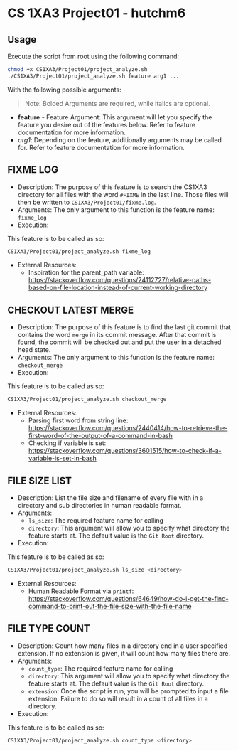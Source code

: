 # CS 1XA3 Project01 - hutchm6

## Usage

Execute the script from root using the following command:

```bash
chmod +x CS1XA3/Project01/project_analyze.sh
./CS1XA3/Project01/project_analyze.sh feature arg1 ...
```

With the following possible arguments:

> Note: Bolded Arguments are required, while italics are optional.

- **feature** - Feature Argument: This argument will let you specify the feature you desire out of the features below. Refer to feature documentation for more information.
- _arg1_: Depending on the feature, additionally arguments may be called for. Refer to feature documentation for more information.

## FIXME LOG

- Description: The purpose of this feature is to search the CS1XA3 directory for all files with the word `#FIXME` in the last line. Those files will then be written to `CS1XA3/Project01/fixme.log`.
- Arguments: The only argument to this function is the feature name: `fixme_log`
- Execution:

This feature is to be called as so:

```bash
CS1XA3/Project01/project_analyze.sh fixme_log
```

- External Resources:
  - Inspiration for the parent_path variable: <https://stackoverflow.com/questions/24112727/relative-paths-based-on-file-location-instead-of-current-working-directory>

## CHECKOUT LATEST MERGE

- Description: The purpose of this feature is to find the last git commit that contains the word `merge` in its commit message. After that commit is found, the commit will be checked out and put the user in a detached head state.
- Arguments: The only argument to this function is the feature name: `checkout_merge`
- Execution:

This feature is to be called as so:

```bash
CS1XA3/Project01/project_analyze.sh checkout_merge
```

- External Resources:
  - Parsing first word from string line: <https://stackoverflow.com/questions/2440414/how-to-retrieve-the-first-word-of-the-output-of-a-command-in-bash>
  - Checking if variable is set: <https://stackoverflow.com/questions/3601515/how-to-check-if-a-variable-is-set-in-bash>

## FILE SIZE LIST

- Description: List the file size and filename of every file with in a directory and sub directories in human readable format.
- Arguments:
  - `ls_size`: The required feature name for calling
  - `directory`: This argument will allow you to specify what directory the feature starts at. The default value is the `Git Root` directory.
- Execution:

This feature is to be called as so:

```bash
CS1XA3/Project01/project_analyze.sh ls_size <directory>
```

- External Resources:
  - Human Readable Format via `printf`: <https://stackoverflow.com/questions/64649/how-do-i-get-the-find-command-to-print-out-the-file-size-with-the-file-name>

## FILE TYPE COUNT

- Description: Count how many files in a directory end in a user specified extension. If no extension is given, it will count how many files there are.
- Arguments:
  - `count_type`: The required feature name for calling
  - `directory`: This argument will allow you to specify what directory the feature starts at. The default value is the `Git Root` directory.
  - `extension`: Once the script is run, you will be prompted to input a file extension. Failure to do so will result in a count of all files in a directory.
- Execution:

This feature is to be called as so:

```bash
CS1XA3/Project01/project_analyze.sh count_type <directory>
```
